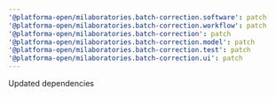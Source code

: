 ```yaml
---
'@platforma-open/milaboratories.batch-correction.software': patch
'@platforma-open/milaboratories.batch-correction.workflow': patch
'@platforma-open/milaboratories.batch-correction': patch
'@platforma-open/milaboratories.batch-correction.model': patch
'@platforma-open/milaboratories.batch-correction.test': patch
'@platforma-open/milaboratories.batch-correction.ui': patch
---
```


Updated dependencies
